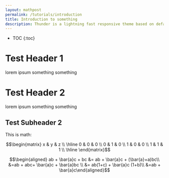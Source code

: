 ```yaml
---
layout: mathpost
permalink: /tutorials/introduction
title: Introduction to something
description: Thunder is a lightning fast responsive theme based on default Jekyll theme. It is minimal and free from JavaScript. It has a css file of size 5kb. This theme is best suited for minimal blogs.
---
```


* TOC
{:toc}

# Test Header 1
lorem ipsum something something

# Test Header 2
lorem ipsum something something

## Test Subheader 2
This is math:

$$\begin{matrix}
x & y & z \\ 
\hline 
0 & 0 & 0 \\ 0 & 1 & 0 \\ 1 & 0 & 0 \\ 1 & 1 & 1 \\ \hline \end{matrix}$$

$$\begin{aligned}
ab + \bar{a}c + bc &=  ab + \bar{a}c + (\bar{a}+a)bc\\
&=ab + abc+ \bar{a}c + \bar{a}bc \\
&= ab(1+c) + \bar{a}c (1+b)\\
&=ab + \bar{a}c\end{aligned}$$

<br />
